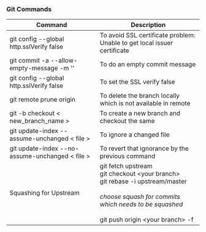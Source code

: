 ### Git Commands

Command | Description
--------|------------
git config --global http.sslVerify false | To avoid SSL certificate problem: Unable to get local issuer certificate
git commit -a --allow-empty-message -m '' | To do an empty commit message
git config --global http.sslVerify false | To set the SSL verify false
git remote prune origin | To delete the branch locally which is not available in remote
git -b checkout < new_branch_name > | To create a new branch and checkout the same
git update-index --assume-unchanged < file > | To ignore a changed file
git update-index --no-assume-unchanged < file > | To revert that ignorance by the previous command
Squashing for Upstream |git fetch upstream <br/>git checkout \<your branch\><br/>git rebase -i upstream/master<br/><br/><I>choose squash for commits which needs to be squashed</I><br/><br/>git push origin \<your branch\> -f